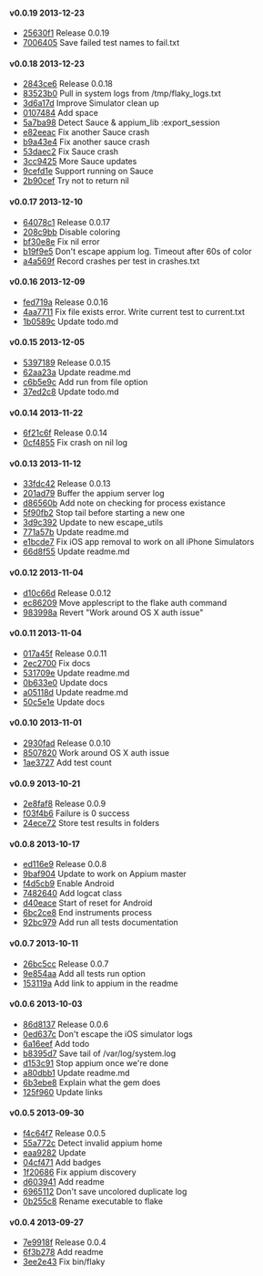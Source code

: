 #### v0.0.19 2013-12-23

- [25630f1](https://github.com/appium/flaky/commit/25630f1d536715db8539c2d96adba15f5b35d5e4) Release 0.0.19
- [7006405](https://github.com/appium/flaky/commit/70064050daec3d94608063edad94e37a0066d4c5) Save failed test names to fail.txt


#### v0.0.18 2013-12-23

- [2843ce6](https://github.com/appium/flaky/commit/2843ce61c0e9dd6f0cebac2e2ab1486044f4ec57) Release 0.0.18
- [83523b0](https://github.com/appium/flaky/commit/83523b010d480f37f36b83db2ba9c09516126150) Pull in system logs from /tmp/flaky_logs.txt
- [3d6a17d](https://github.com/appium/flaky/commit/3d6a17df86a92e2b6e138796b48554f84597ec6a) Improve Simulator clean up
- [0107484](https://github.com/appium/flaky/commit/01074843ed129cc1693f6a82957fe392ff5d9183) Add space
- [5a7ba98](https://github.com/appium/flaky/commit/5a7ba988dfd42341680ac2380c9125c38ed37438) Detect Sauce & appium_lib :export_session
- [e82eeac](https://github.com/appium/flaky/commit/e82eeac727b98485d4bcc77eb4be4af44e502cb9) Fix another Sauce crash
- [b9a43e4](https://github.com/appium/flaky/commit/b9a43e4e46c16be86a0a612367cfbb6555ad2f48) Fix another sauce crash
- [53daec2](https://github.com/appium/flaky/commit/53daec203399e529d76e1ed8cf7ff51b646169da) Fix Sauce crash
- [3cc9425](https://github.com/appium/flaky/commit/3cc9425f188b0023d3c58aa911a18e12db5ee48a) More Sauce updates
- [9cefd1e](https://github.com/appium/flaky/commit/9cefd1e9c0229f08d029a5fac7672cf4ac0ad00b) Support running on Sauce
- [2b90cef](https://github.com/appium/flaky/commit/2b90cef5f3ec933c93c8bb675bd7987238d1fccc) Try not to return nil


#### v0.0.17 2013-12-10

- [64078c1](https://github.com/appium/flaky/commit/64078c1ed2ee8a96a52f05aefb460216b48ea2b5) Release 0.0.17
- [208c9bb](https://github.com/appium/flaky/commit/208c9bbbeb17f2a70965cd530c3f5ee8d9a32369) Disable coloring
- [bf30e8e](https://github.com/appium/flaky/commit/bf30e8ed918a184f34ba316f472e5c0bfe9c0bb1) Fix nil error
- [b19f9e5](https://github.com/appium/flaky/commit/b19f9e548bcc40f70b232ac2225b7c71abd01415) Don't escape appium log. Timeout after 60s of color
- [a4a569f](https://github.com/appium/flaky/commit/a4a569fbaebdce9683d8294afae61ff7712a0e92) Record crashes per test in crashes.txt


#### v0.0.16 2013-12-09

- [fed719a](https://github.com/appium/flaky/commit/fed719af184a6f38a4d29b3c65f1906d6917c1fb) Release 0.0.16
- [4aa7711](https://github.com/appium/flaky/commit/4aa7711b206a71338fc8d771c5ef49ec036f1ab8) Fix file exists error. Write current test to current.txt
- [1b0589c](https://github.com/appium/flaky/commit/1b0589c232219b5c535432976056a6d5c30ed073) Update todo.md


#### v0.0.15 2013-12-05

- [5397189](https://github.com/appium/flaky/commit/539718980a1c1578da63c30f773e5c249415b2b9) Release 0.0.15
- [62aa23a](https://github.com/appium/flaky/commit/62aa23a99d3e18c39bc47c0a3075f803aabc7d1b) Update readme.md
- [c6b5e9c](https://github.com/appium/flaky/commit/c6b5e9cda34d76d4edf149eb90c7776a4cf23b2c) Add run from file option
- [37ed2c8](https://github.com/appium/flaky/commit/37ed2c89b78449f0c91b5582551f11de94435b83) Update todo.md


#### v0.0.14 2013-11-22

- [6f21c6f](https://github.com/appium/flaky/commit/6f21c6fb899628a41e5e98e2a837e376222edf5c) Release 0.0.14
- [0cf4855](https://github.com/appium/flaky/commit/0cf485536c066b85951f3ed4317ad593db8c3bf6) Fix crash on nil log


#### v0.0.13 2013-11-12

- [33fdc42](https://github.com/appium/flaky/commit/33fdc424ccf7534c13897a7c5bc1d6e7991bfa4e) Release 0.0.13
- [201ad79](https://github.com/appium/flaky/commit/201ad790dfde1abfe7984b74812346c0d058d3e0) Buffer the appium server log
- [d86560b](https://github.com/appium/flaky/commit/d86560b00a8c718c92c94fea10b43b11663720a2) Add note on checking for process existance
- [5f90fb2](https://github.com/appium/flaky/commit/5f90fb230dd36e85eb93fa0420689ab8a0ccffc8) Stop tail before starting a new one
- [3d9c392](https://github.com/appium/flaky/commit/3d9c392e8fb231f48513f8883c22d36aa66857db) Update to new escape_utils
- [771a57b](https://github.com/appium/flaky/commit/771a57b9ca2dce6f38bfcb5c3df31b31fa24cd90) Update readme.md
- [e1bcde7](https://github.com/appium/flaky/commit/e1bcde7048a40586d618e6195cbfea98b636a518) Fix iOS app removal to work on all iPhone Simulators
- [66d8f55](https://github.com/appium/flaky/commit/66d8f5570622a85200587689ed699e603dd106bb) Update readme.md


#### v0.0.12 2013-11-04

- [d10c66d](https://github.com/appium/flaky/commit/d10c66dc5a882d54a64fe70709968d856a6a932e) Release 0.0.12
- [ec86209](https://github.com/appium/flaky/commit/ec862093b64a0319c1f9bc233858e3568acbfcc1) Move applescript to the flake auth command
- [983998a](https://github.com/appium/flaky/commit/983998a4fdcf5809b24d1c18b2f48ff67c9a70db) Revert "Work around OS X auth issue"


#### v0.0.11 2013-11-04

- [017a45f](https://github.com/appium/flaky/commit/017a45ffb32663570c6e6a2f0f7943a143edaf5f) Release 0.0.11
- [2ec2700](https://github.com/appium/flaky/commit/2ec27002c339ab515edcee607f9959217f44aef8) Fix docs
- [531709e](https://github.com/appium/flaky/commit/531709e68e676d9642239ef1555ded0ff4447d82) Update readme.md
- [0b633e0](https://github.com/appium/flaky/commit/0b633e08db8c68e9dad1270235e3bf34bbcba5b7) Update docs
- [a05118d](https://github.com/appium/flaky/commit/a05118d3f723d79e15fda1dc4e90acbc00273745) Update readme.md
- [50c5e1e](https://github.com/appium/flaky/commit/50c5e1e4f7fc8d71a0762ae142c95105bed82f34) Update docs


#### v0.0.10 2013-11-01

- [2930fad](https://github.com/appium/flaky/commit/2930fad03109ef705837d72e5a2457895974f741) Release 0.0.10
- [8507820](https://github.com/appium/flaky/commit/850782043bf6f9acdc8b54d91ed2e91050c89b95) Work around OS X auth issue
- [1ae3727](https://github.com/appium/flaky/commit/1ae3727af3258adab97ec6ef72b6bbbd34360bbb) Add test count


#### v0.0.9 2013-10-21

- [2e8faf8](https://github.com/appium/flaky/commit/2e8faf8aadf71d61f327e5e587c625345b5a62d6) Release 0.0.9
- [f03f4b6](https://github.com/appium/flaky/commit/f03f4b65ae80a6b8c528aadd962c07c5460b8790) Failure is 0 success
- [24ece72](https://github.com/appium/flaky/commit/24ece72fc9554b6dd3eb94823e87694b06fe05af) Store test results in folders


#### v0.0.8 2013-10-17

- [ed116e9](https://github.com/appium/flaky/commit/ed116e92698360e9e587b27df054888efdcda3d1) Release 0.0.8
- [9baf904](https://github.com/appium/flaky/commit/9baf9045e8947beb403285e481e05e0bc6b815ee) Update to work on Appium master
- [f4d5cb9](https://github.com/appium/flaky/commit/f4d5cb9253efb89a11efdcec09c45380987b665c) Enable Android
- [7482640](https://github.com/appium/flaky/commit/748264071f5486118e0a0cbd5dda44b616ffac0a) Add logcat class
- [d40eace](https://github.com/appium/flaky/commit/d40eace48b498328e59095a3dc7d99da2fb0a904) Start of reset for Android
- [6bc2ce8](https://github.com/appium/flaky/commit/6bc2ce83672eb4cdb837985a6c120c964e479db9) End instruments process
- [92bc979](https://github.com/appium/flaky/commit/92bc97968916dbba6fbe8c256a7c6c9020f76c81) Add run all tests documentation


#### v0.0.7 2013-10-11

- [26bc5cc](https://github.com/appium/flaky/commit/26bc5cc6b43e3de7398e6d9e8c9bb615353020eb) Release 0.0.7
- [9e854aa](https://github.com/appium/flaky/commit/9e854aae8c4b7eb64afc79c3f8716944ea9667ad) Add all tests run option
- [153119a](https://github.com/appium/flaky/commit/153119a59ba6b8c1d4c2f6d6311aa87f73b1a635) Add link to appium in the readme


#### v0.0.6 2013-10-03

- [86d8137](https://github.com/appium/flaky/commit/86d8137e3f1f348be8ee76e42bea0de36280d5a5) Release 0.0.6
- [0ed637c](https://github.com/appium/flaky/commit/0ed637c213ba59d82fe72a6eb8a22567a9f06a60) Don't escape the iOS simulator logs
- [6a16eef](https://github.com/appium/flaky/commit/6a16eefde288b68a6695e2e093693c68274fb4f5) Add todo
- [b8395d7](https://github.com/appium/flaky/commit/b8395d7fc78b75a11a5517f1e6b4c8784522ecee) Save tail of /var/log/system.log
- [d153c91](https://github.com/appium/flaky/commit/d153c91d072d691d2e499b633f69f10751f8e9bd) Stop appium once we're done
- [a80dbb1](https://github.com/appium/flaky/commit/a80dbb1062ee11ad53a092c3f3f5a5796d987d84) Update readme.md
- [6b3ebe8](https://github.com/appium/flaky/commit/6b3ebe8a5ee432206c582f4b0d1e9f877d712ae3) Explain what the gem does
- [125f960](https://github.com/appium/flaky/commit/125f9608b49a8c939d74699ad3e73f743638bf57) Update links


#### v0.0.5 2013-09-30

- [f4c64f7](https://github.com/appium/flaky/commit/f4c64f721f80bc0ce6519ce3f115486cd097d4e0) Release 0.0.5
- [55a772c](https://github.com/appium/flaky/commit/55a772c264c4ead55487f0daf839ea8e307db483) Detect invalid appium home
- [eaa9282](https://github.com/appium/flaky/commit/eaa9282a073d19c56b7e33612c157adab5c7d242) Update
- [04cf471](https://github.com/appium/flaky/commit/04cf471799ff02174403739849062d4d9db234e8) Add badges
- [1f20686](https://github.com/appium/flaky/commit/1f20686c84e81408c87bce41d51e6381205bf3b4) Fix appium discovery
- [d603941](https://github.com/appium/flaky/commit/d603941210edd806638abca243163cc74eb779bf) Add readme
- [6965112](https://github.com/appium/flaky/commit/69651128a79cd06674547f9f92e9acd76a4f9a4a) Don't save uncolored duplicate log
- [0b255c8](https://github.com/appium/flaky/commit/0b255c82e90070fe64ba3e4001c93111f83b7725) Rename executable to flake


#### v0.0.4 2013-09-27

- [7e9918f](https://github.com/appium/flaky/commit/7e9918f5a5dbf7027e448e177780be68857d11fa) Release 0.0.4
- [6f3b278](https://github.com/appium/flaky/commit/6f3b27864a7a82554ef228806bfd3e3b1c69b9d0) Add readme
- [3ee2e43](https://github.com/appium/flaky/commit/3ee2e43723a390d220656e128503f4e0ddd9c738) Fix bin/flaky
